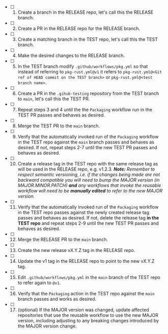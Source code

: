 - [ ] 1. Create a branch in the RELEASE repo, let's call this the RELEASE branch.
- [ ] 2. Create a PR in the RELEASE repo for the RELEASE branch.
- [ ] 3. Create a matching branch in the TEST repo, let's call this the TEST branch.
- [ ] 4. Make the desired changes to the RELEASE branch.
- [ ] 5. In the TEST branch modify `.github/workflows/pkg.yml` so that instead of referring to `pkg-rust.yml@v1` it refers to `pkg-rust.yml@<Git ref of HEAD commit on the TEST branch>` or `pkg-rust.yml@<test branch name>`.
- [ ] 6. Create a PR in the `.gihub-testing` repository from the TEST branch to `main`, let's call this the TEST PR.
- [ ] 7. Repeat steps 3 and 4 until the the `Packaging` workflow run in the TEST PR passes and behaves as desired.
- [ ] 8. Merge the TEST PR to the `main` branch.
- [ ] 9. Verify that the automatically invoked run of the `Packaging` workflow in the TEST repo against the `main` branch passes and behaves as desired. If not, repeat steps 2-7 until the new TEST PR passes and behaves as desired.
- [ ] 10. Create a release tag in the TEST repo with the same release tag as will be used in the RELEASE repo, e.g. v1.2.3. _**Note:** Remember to respect semantic versioning, i.e. if the changes being made are not backward compatible you will need to bump the MAJOR version (in MAJOR.MINOR.PATCH) **and** any workflows that invoke the reusable workflow will need to be **manually edited** to refer to the new MAJOR version._
- [ ] 11. Verify that the automatically invoked run of the `Packaging` workflow in the TEST repo passes against the newly created release tag passes and behaves as desired. If not, delete the release tag **in the TEST repo** and repeat steps 2-9 until the new TEST PR passes and behaves as desired.
- [ ] 12. Merge the RELEASE PR to the `main` branch.
- [ ] 13. Create the new release vX.Y.Z tag in the RELEASE repo.
- [ ] 14. Update the v1 tag in the RELEASE repo to point to the new vX.Y.Z tag.
- [ ] 15. Edit `.github/workflows/pkg.yml` in the `main` branch of the TEST repo to refer again to `@v1`.
- [ ] 16. Verify that the `Packaging` action in the TEST repo against the `main` branch passes and works as desired.
- [ ] 17. (optional) If the MAJOR version was changed, update affected repositories that use the reusable workflow to use the new MAJOR version, including adjusting to any breaking changes introduced by the MAJOR version change.
